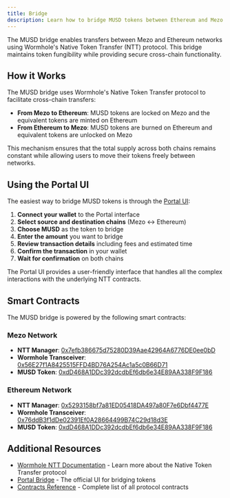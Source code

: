 ```yaml
---
title: Bridge
description: Learn how to bridge MUSD tokens between Ethereum and Mezo using Wormhole's Native Token Transfer protocol.
---
```

The MUSD bridge enables transfers between Mezo and Ethereum networks using Wormhole's Native Token Transfer (NTT) protocol. This bridge maintains token fungibility while providing secure cross-chain functionality.

## How it Works

The MUSD bridge uses Wormhole's Native Token Transfer protocol to facilitate cross-chain transfers:

- **From Mezo to Ethereum**: MUSD tokens are locked on Mezo and the equivalent tokens are minted on Ethereum
- **From Ethereum to Mezo**: MUSD tokens are burned on Ethereum and equivalent tokens are unlocked on Mezo

This mechanism ensures that the total supply across both chains remains constant while allowing users to move their tokens freely between networks.

## Using the Portal UI

The easiest way to bridge MUSD tokens is through the [Portal UI](https://portalbridge.com/):

1. **Connect your wallet** to the Portal interface
2. **Select source and destination chains** (Mezo ↔ Ethereum)
3. **Choose MUSD** as the token to bridge
4. **Enter the amount** you want to bridge
5. **Review transaction details** including fees and estimated time
6. **Confirm the transaction** in your wallet
7. **Wait for confirmation** on both chains

The Portal UI provides a user-friendly interface that handles all the complex interactions with the underlying NTT contracts.

## Smart Contracts

The MUSD bridge is powered by the following smart contracts:

### Mezo Network
- **NTT Manager**: [0x7efb386675d75280D39Aae42964A6776DE0ee0bD](https://explorer.mezo.org/address/0x7efb386675d75280D39Aae42964A6776DE0ee0bD)
- **Wormhole Transceiver**: [0x56E27f1A8425515FFD4BD76A254Ac1a5c0B66D71](https://explorer.mezo.org/address/0x56E27f1A8425515FFD4BD76A254Ac1a5c0B66D71)
- **MUSD Token**: [0xdD468A1DDc392dcdbEf6db6e34E89AA338F9F186](https://explorer.mezo.org/token/0xdD468A1DDc392dcdbEf6db6e34E89AA338F9F186)

### Ethereum Network
- **NTT Manager**: [0x5293158bf7a81ED05418DA497a80F7e6Dbf4477E](https://etherscan.io/address/0x5293158bf7a81ED05418DA497a80F7e6Dbf4477E)
- **Wormhole Transceiver**: [0x76ddB3f1dDe02391Ef0A28664499B74C29d18d3E](https://etherscan.io/address/0x76ddB3f1dDe02391Ef0A28664499B74C29d18d3E)
- **MUSD Token**: [0xdD468A1DDc392dcdbEf6db6e34E89AA338F9F186](https://etherscan.io/address/0xdD468A1DDc392dcdbEf6db6e34E89AA338F9F186)

## Additional Resources

- [Wormhole NTT Documentation](https://wormhole.com/docs/products/native-token-transfers/overview/) - Learn more about the Native Token Transfer protocol
- [Portal Bridge](https://portalbridge.com/) - The official UI for bridging tokens
- [Contracts Reference](../resources/contracts-reference.md) - Complete list of all protocol contracts